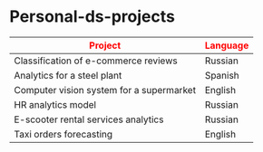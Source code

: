 # Personal-ds-projects
| <span style="color:red; font-weight:bold">Project</span> | <span style="color:red; font-weight:bold">Language</span> |
|----------------------------------------------------------|-----------------------------------------------------------|
| Classification of e-commerce reviews                     | Russian                                                   |
| Analytics for a steel plant                              | Spanish                                                   |
| Computer vision system for a supermarket                 | English                                                   |
| HR analytics model                                       | Russian                                                   |
| E-scooter rental services analytics                      | Russian                                                   |
| Taxi orders forecasting                                  | English                                                   |

